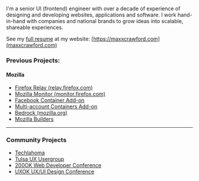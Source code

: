 I'm a senior UI (frontend) engineer with over a decade of experience of designing and developing websites, applications and software. I work hand-in-hand with companies and national brands to grow ideas into scalable, shareable experiences.

See my [full resume](https://maxxcrawford.com/MaxxCrawford_Resume_2024.pdf) at my website: [https://maxxcrawford.com](maxxcrawford.com)

### Previous Projects: 

#### Mozilla 

- [Firefox Relay (relay.firefox.com)](https://github.com/mozilla/fx-private-relay)
- [Mozilla Monitor (monitor.firefox.com)](https://github.com/mozilla/blurts-server)
- [Facebook Container Add-on](https://github.com/mozilla/contain-facebook)
- [Multi-account Containers Add-on](https://github.com/mozilla/multi-account-containers)
- [Bedrock (mozilla.org)](https://github.com/mozilla/bedrock/) 
- [Mozilla Builders](https://github.com/mozilla/builders)

---

### Community Projects

- [Techlahoma](https://techlahoma.org)
- [Tulsa UX Usergroup](https://tulsaux.com)
- [200OK Web Developer Conference](https://200ok.us)
- [UXOK UX/UI Design Conference](https://uxok.org)


<!--

### Social Media
<ul>
  <li><a href="https://maxxcrawford.com">Personal Website</a></li>
  <li><a href="https://twitter.com/woodenwarship">Twitter</a></li>
</ul>

**maxxcrawford/maxxcrawford** is a ✨ _special_ ✨ repository because its `README.md` (this file) appears on your GitHub profile.

Here are some ideas to get you started:

- 🔭 I’m currently working on ...
- 🌱 I’m currently learning ...
- 👯 I’m looking to collaborate on ...
- 🤔 I’m looking for help with ...
- 💬 Ask me about ...
- 📫 How to reach me: ...
- 😄 Pronouns: ...
- ⚡ Fun fact: ...
-->
